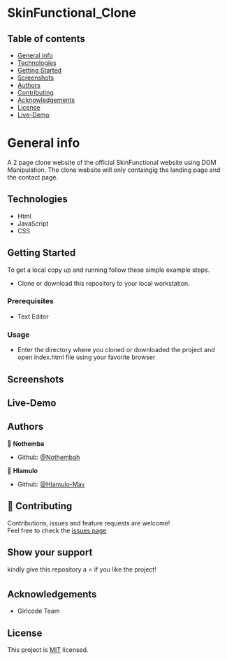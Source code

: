 # SkinFunctional_Clone

## Table of contents

* [General info](#General-info)
* [Technologies](#Technologies)
* [Getting Started](#setup)
* [Screenshots](#Screenshots)
* [Authors](#Authors)
* [Contributing](#Contributing)
* [ Acknowledgements](#Acknowledgements)
* [License](#License)
* [Live-Demo](#Live-Demo)

# General info

A 2 page clone website of the official SkinFunctional website using DOM Manipulation. The clone website will only containgig the landing page and the contact page.

## Technologies
- Html
- JavaScript
- CSS

## Getting Started

To get a local copy up and running follow these simple example steps.
- Clone or download this repository to your local workstation.

### Prerequisites
- Text Editor 

### Usage
- Enter the directory where you cloned or downloaded the project and open index.html file using your favorite browser

## Screenshots


## Live-Demo


## Authors
:bust_in_silhouette: **Nothemba**
- Github: [@Nothembah](https://github.com/nothembah)<br />

:bust_in_silhouette: **Hlamulo**
- Github: [@Hlamulo-Mav](https://github.com/Hlamulo-Mav)  

## :handshake: Contributing
Contributions, issues and feature requests are welcome! <br />
Feel free to check the [issues page](https://github.com/Hlamulo-Mav/SkinFunctional_Clone/issues)

## Show your support

kindly give this repository a :star: if you like the project!

## Acknowledgements
- Girlcode Team  

## License

This project is [MIT](https://github.com/Hlamulo-Mav/SkinFunctional_Clone/blob/main/LICENSE) licensed.
